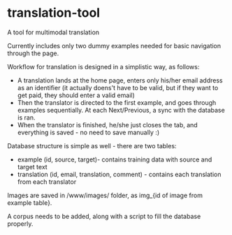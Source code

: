 # translation-tool
A tool for multimodal translation

Currently includes only two dummy examples needed for basic navigation through the page.

Workflow for translation is designed in a simplistic way, as follows:

- A translation lands at the home page, enters only his/her email address as an identifier (it actually doens't have to be valid, but if they want to get paid, they should enter a valid email)
- Then the translator is directed to the first example, and goes through examples sequentially. At each Next/Previous, a sync with the database is ran.
- When the translator is finished, he/she just closes the tab, and everything is saved - no need to save manually :)

Database structure is simple as well - there are two tables:
- example (id, source, target)- contains training data with source and target text
- translation (id, email, translation, comment) - contains each translation from each translator

Images are saved in /www/images/ folder, as img_{id of image from example table}.

A corpus needs to be added, along with a script to fill the database properly.
